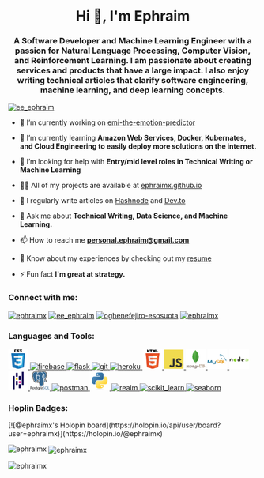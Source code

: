 <h1 align="center">Hi 👋, I'm Ephraim</h1>
<h3 align="center">A Software Developer and Machine Learning Engineer with a passion for Natural Language Processing, Computer Vision, and Reinforcement Learning. I am passionate about creating services and products that have a large impact. I also enjoy writing technical articles that clarify software engineering, machine learning, and deep learning concepts.</h3>

<p align="left"> <a href="https://twitter.com/ee_ephraim" target="blank"><img src="https://img.shields.io/twitter/follow/ee_ephraim?logo=twitter&style=for-the-badge" alt="ee_ephraim" /></a> </p>

- 🔭 I’m currently working on [emi-the-emotion-predictor](https://emi-the-emotion-predictor-production.up.railway.app)

- 🌱 I’m currently learning **Amazon Web Services, Docker, Kubernates, and Cloud Engineering to easily deploy more solutions on the internet.**

- 🤝 I’m looking for help with **Entry/mid level roles in Technical Writing or Machine Learning**

- 👨‍💻 All of my projects are available at [ephraimx.github.io](ephraimx.github.io)

- 📝 I regularly write articles on [Hashnode](https://myrtle.hashnode.dev) and [Dev.to](https://dev.to/ephraimx)

- 💬 Ask me about **Technical Writing, Data Science, and Machine Learning.**

- 📫 How to reach me **personal.ephraim@gmail.com**

- 📄 Know about my experiences by checking out my [resume](https://drive.google.com/file/d/18PKiO66fIbTxmCx1kPw0dVysK_Csih6B/view?usp=sharing)

- ⚡ Fun fact **I'm great at strategy.**

<h3 align="left">Connect with me:</h3>
<p align="left">
<a href="https://dev.to/ephraimx" target="blank"><img align="center" src="https://raw.githubusercontent.com/rahuldkjain/github-profile-readme-generator/master/src/images/icons/Social/devto.svg" alt="ephraimx" height="30" width="40" /></a>
<a href="https://twitter.com/ee_ephraim" target="blank"><img align="center" src="https://raw.githubusercontent.com/rahuldkjain/github-profile-readme-generator/master/src/images/icons/Social/twitter.svg" alt="ee_ephraim" height="30" width="40" /></a>
<a href="https://linkedin.com/in/oghenefejiro-esosuota" target="blank"><img align="center" src="https://raw.githubusercontent.com/rahuldkjain/github-profile-readme-generator/master/src/images/icons/Social/linked-in-alt.svg" alt="oghenefejiro-esosuota" height="30" width="40" /></a>
<a href="https://hashnode.com/ephraimx" target="blank"><img align="center" src="https://raw.githubusercontent.com/rahuldkjain/github-profile-readme-generator/master/src/images/icons/Social/hashnode.svg" alt="ephraimx" height="30" width="40" /></a>
</p>

<h3 align="left">Languages and Tools:</h3>
<p align="left"> <a href="https://www.w3schools.com/css/" target="_blank" rel="noreferrer"> <img src="https://raw.githubusercontent.com/devicons/devicon/master/icons/css3/css3-original-wordmark.svg" alt="css3" width="40" height="40"/> </a> <a href="https://firebase.google.com/" target="_blank" rel="noreferrer"> <img src="https://www.vectorlogo.zone/logos/firebase/firebase-icon.svg" alt="firebase" width="40" height="40"/> </a> <a href="https://flask.palletsprojects.com/" target="_blank" rel="noreferrer"> <img src="https://www.vectorlogo.zone/logos/pocoo_flask/pocoo_flask-icon.svg" alt="flask" width="40" height="40"/> </a> <a href="https://git-scm.com/" target="_blank" rel="noreferrer"> <img src="https://www.vectorlogo.zone/logos/git-scm/git-scm-icon.svg" alt="git" width="40" height="40"/> </a> <a href="https://heroku.com" target="_blank" rel="noreferrer"> <img src="https://www.vectorlogo.zone/logos/heroku/heroku-icon.svg" alt="heroku" width="40" height="40"/> </a> <a href="https://www.w3.org/html/" target="_blank" rel="noreferrer"> <img src="https://raw.githubusercontent.com/devicons/devicon/master/icons/html5/html5-original-wordmark.svg" alt="html5" width="40" height="40"/> </a> <a href="https://developer.mozilla.org/en-US/docs/Web/JavaScript" target="_blank" rel="noreferrer"> <img src="https://raw.githubusercontent.com/devicons/devicon/master/icons/javascript/javascript-original.svg" alt="javascript" width="40" height="40"/> </a> <a href="https://www.mongodb.com/" target="_blank" rel="noreferrer"> <img src="https://raw.githubusercontent.com/devicons/devicon/master/icons/mongodb/mongodb-original-wordmark.svg" alt="mongodb" width="40" height="40"/> </a> <a href="https://www.mysql.com/" target="_blank" rel="noreferrer"> <img src="https://raw.githubusercontent.com/devicons/devicon/master/icons/mysql/mysql-original-wordmark.svg" alt="mysql" width="40" height="40"/> </a> <a href="https://nodejs.org" target="_blank" rel="noreferrer"> <img src="https://raw.githubusercontent.com/devicons/devicon/master/icons/nodejs/nodejs-original-wordmark.svg" alt="nodejs" width="40" height="40"/> </a> <a href="https://pandas.pydata.org/" target="_blank" rel="noreferrer"> <img src="https://raw.githubusercontent.com/devicons/devicon/2ae2a900d2f041da66e950e4d48052658d850630/icons/pandas/pandas-original.svg" alt="pandas" width="40" height="40"/> </a> <a href="https://www.postgresql.org" target="_blank" rel="noreferrer"> <img src="https://raw.githubusercontent.com/devicons/devicon/master/icons/postgresql/postgresql-original-wordmark.svg" alt="postgresql" width="40" height="40"/> </a> <a href="https://postman.com" target="_blank" rel="noreferrer"> <img src="https://www.vectorlogo.zone/logos/getpostman/getpostman-icon.svg" alt="postman" width="40" height="40"/> </a> <a href="https://www.python.org" target="_blank" rel="noreferrer"> <img src="https://raw.githubusercontent.com/devicons/devicon/master/icons/python/python-original.svg" alt="python" width="40" height="40"/> </a> <a href="https://realm.io/" target="_blank" rel="noreferrer"> <img src="https://raw.githubusercontent.com/bestofjs/bestofjs-webui/8665e8c267a0215f3159df28b33c365198101df5/public/logos/realm.svg" alt="realm" width="40" height="40"/> </a> <a href="https://scikit-learn.org/" target="_blank" rel="noreferrer"> <img src="https://upload.wikimedia.org/wikipedia/commons/0/05/Scikit_learn_logo_small.svg" alt="scikit_learn" width="40" height="40"/> </a> <a href="https://seaborn.pydata.org/" target="_blank" rel="noreferrer"> <img src="https://seaborn.pydata.org/_images/logo-mark-lightbg.svg" alt="seaborn" width="40" height="40"/> </a> </p>

<h3 align="left">Hoplin Badges:</h3>
[![@ephraimx's Holopin board](https://holopin.io/api/user/board?user=ephraimx)](https://holopin.io/@ephraimx)

<p><img align="left" src="https://github-readme-stats.vercel.app/api/top-langs?username=ephraimx&show_icons=true&locale=en&layout=compact" alt="ephraimx" /></p>

<p>&nbsp;<img align="center" src="https://github-readme-stats.vercel.app/api?username=ephraimx&show_icons=true&locale=en" alt="ephraimx" /></p>

<p><img align="center" src="https://github-readme-streak-stats.herokuapp.com/?user=ephraimx&" alt="ephraimx" /></p>
